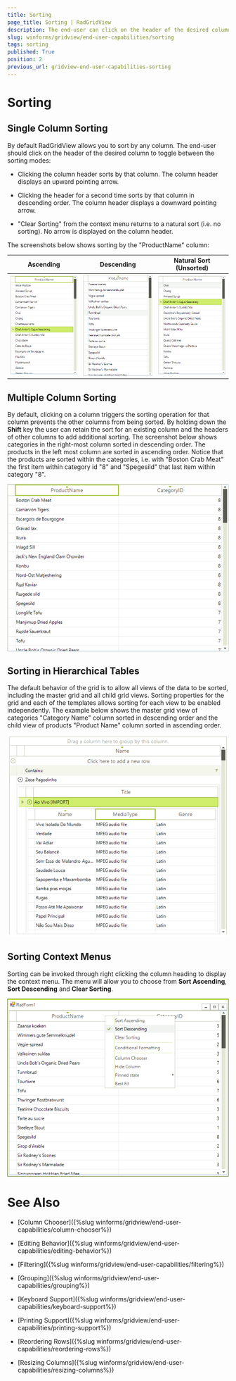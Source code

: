 ```yaml
---
title: Sorting
page_title: Sorting | RadGridView
description: The end-user can click on the header of the desired column to toggle between the sorting directions.
slug: winforms/gridview/end-user-capabilities/sorting
tags: sorting
published: True
position: 2
previous_url: gridview-end-user-capabilities-sorting
---
```


# Sorting

## Single Column Sorting

By default RadGridView allows you to sort by any column. The end-user should click on the header of the desired column to toggle between the sorting modes:

* Clicking the column header sorts by that column. The column header displays an upward pointing arrow.

* Clicking the header for a second time sorts by that column in descending order. The column header displays a downward pointing arrow.

* "Clear Sorting" from the context menu returns to a natural sort (i.e. no sorting). No arrow is displayed on the column header.

The screenshots below shows sorting by the "ProductName" column:

| Ascending | Descending | Natural Sort (Unsorted) |
| ------ | ------ | ------ |
|![gridview-end-user-capabilities-sorting 001](images/gridview-end-user-capabilities-sorting001.png)|![gridview-end-user-capabilities-sorting 002](images/gridview-end-user-capabilities-sorting002.png)|![gridview-end-user-capabilities-sorting 003](images/gridview-end-user-capabilities-sorting003.png)|

## Multiple Column Sorting

By default, clicking on a column triggers the sorting operation for that column prevents the other columns from being sorted. By holding down the __Shift__ key the user can retain the sort for an existing column and the headers of other columns to add additional sorting. The screenshot below shows categories in the right-most column sorted in descending order. The products in the left most column are sorted in ascending order. Notice that the products are sorted within the categories, i.e. with "Boston Crab Meat" the first item within category id "8" and "Spegesild" that last item within category "8".

![gridview-end-user-capabilities-sorting 004](images/gridview-end-user-capabilities-sorting004.png)

## Sorting in Hierarchical Tables

The default behavior of the grid is to allow all views of the data to be sorted, including the master grid and all child grid views. Sorting properties for the grid and each of the templates allows sorting for each view to be enabled independently. The example below shows the master grid view of categories "Category Name" column sorted in descending order and the child view of products "Product Name" column sorted in ascending order.

![gridview-end-user-capabilities-sorting 005](images/gridview-end-user-capabilities-sorting005.png)

## Sorting Context Menus

Sorting can be invoked through right clicking the column heading to display the context menu. The menu will allow you to choose from __Sort Ascending__, __Sort Descending__ and __Clear Sorting__.

![gridview-end-user-capabilities-sorting 006](images/gridview-end-user-capabilities-sorting006.png)
# See Also
* [Column Chooser]({%slug winforms/gridview/end-user-capabilities/column-chooser%})

* [Editing Behavior]({%slug winforms/gridview/end-user-capabilities/editing-behavior%})

* [Filtering]({%slug winforms/gridview/end-user-capabilities/filtering%})

* [Grouping]({%slug winforms/gridview/end-user-capabilities/grouping%})

* [Keyboard Support]({%slug winforms/gridview/end-user-capabilities/keyboard-support%})

* [Printing Support]({%slug winforms/gridview/end-user-capabilities/printing-support%})

* [Reordering Rows]({%slug winforms/gridview/end-user-capabilities/reordering-rows%})

* [Resizing Columns]({%slug winforms/gridview/end-user-capabilities/resizing-columns%})

